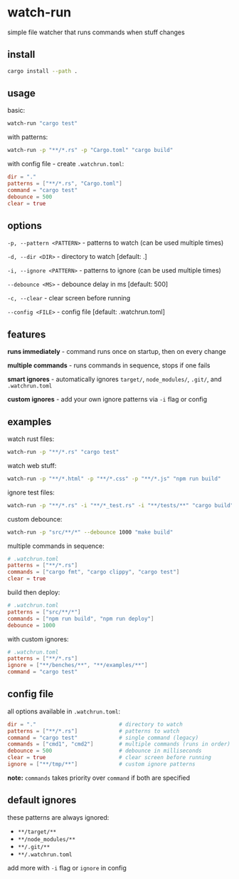 # watch-run

simple file watcher that runs commands when stuff changes

## install

```bash
cargo install --path .
```

## usage

basic:

```bash
watch-run "cargo test"
```

with patterns:

```bash
watch-run -p "**/*.rs" -p "Cargo.toml" "cargo build"
```

with config file - create `.watchrun.toml`:
```toml
dir = "."
patterns = ["**/*.rs", "Cargo.toml"]
command = "cargo test"
debounce = 500
clear = true
```

## options

`-p, --pattern <PATTERN>` - patterns to watch (can be used multiple times)

`-d, --dir <DIR>` - directory to watch [default: .]

`-i, --ignore <PATTERN>` - patterns to ignore (can be used multiple times)

`--debounce <MS>` - debounce delay in ms [default: 500]

`-c, --clear` - clear screen before running

`--config <FILE>` - config file [default: .watchrun.toml]

## features

**runs immediately** - command runs once on startup, then on every change

**multiple commands** - runs commands in sequence, stops if one fails

**smart ignores** - automatically ignores `target/`, `node_modules/`, `.git/`, and `.watchrun.toml`

**custom ignores** - add your own ignore patterns via `-i` flag or config

## examples

watch rust files:

```bash
watch-run -p "**/*.rs" "cargo test"
```

watch web stuff:

```bash
watch-run -p "**/*.html" -p "**/*.css" -p "**/*.js" "npm run build"
```

ignore test files:

```bash
watch-run -p "**/*.rs" -i "**/*_test.rs" -i "**/tests/**" "cargo build"
```

custom debounce:

```bash
watch-run -p "src/**/*" --debounce 1000 "make build"
```

multiple commands in sequence:

```toml
# .watchrun.toml
patterns = ["**/*.rs"]
commands = ["cargo fmt", "cargo clippy", "cargo test"]
clear = true
```

build then deploy:

```toml
# .watchrun.toml
patterns = ["src/**/*"]
commands = ["npm run build", "npm run deploy"]
debounce = 1000
```

with custom ignores:

```toml
# .watchrun.toml
patterns = ["**/*.rs"]
ignore = ["**/benches/**", "**/examples/**"]
command = "cargo test"
```

## config file

all options available in `.watchrun.toml`:

```toml
dir = "."                          # directory to watch
patterns = ["**/*.rs"]             # patterns to watch
command = "cargo test"             # single command (legacy)
commands = ["cmd1", "cmd2"]        # multiple commands (runs in order)
debounce = 500                     # debounce in milliseconds
clear = true                       # clear screen before running
ignore = ["**/tmp/**"]             # custom ignore patterns
```

**note:** `commands` takes priority over `command` if both are specified

## default ignores

these patterns are always ignored:
- `**/target/**`
- `**/node_modules/**`
- `**/.git/**`
- `**/.watchrun.toml`

add more with `-i` flag or `ignore` in config